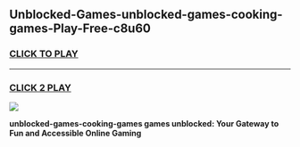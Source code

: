 
## Unblocked-Games-unblocked-games-cooking-games-Play-Free-c8u60
<h3>
<a href="https://premium76.site?title=unblocked-games-cooking-games&ref=23A">CLICK TO PLAY</a></h3>
<hr>

<h3>
<a href="https://premium76.site?title=unblocked-games-cooking-games&ref=23A">CLICK 2 PLAY</a>
  
</h3>

<a href="https://premium76.site?title=unblocked-games-cooking-games&ref=23A"><img src="https://clearcache.store/games.png"></a>


**unblocked-games-cooking-games games unblocked: Your Gateway to Fun and Accessible Online Gaming**
